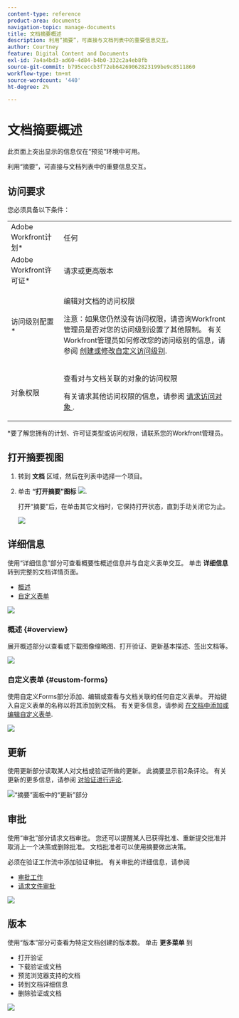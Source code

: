 ```yaml
---
content-type: reference
product-area: documents
navigation-topic: manage-documents
title: 文档摘要概述
description: 利用“摘要”，可直接与文档列表中的重要信息交互。
author: Courtney
feature: Digital Content and Documents
exl-id: 7a4a4bd3-ad60-4d84-b4b0-332c2a4eb8fb
source-git-commit: b795ceccb3f72eb64269062823199be9c8511860
workflow-type: tm+mt
source-wordcount: '440'
ht-degree: 2%

---
```


# 文档摘要概述

<span class="preview">此页面上突出显示的信息仅在“预览”环境中可用。</span> <!--and in the Production environment for customers who have opted for the fast release process. For information about fast releases, see [Enable or disable fast releases for your organization](/help/quicksilver/administration-and-setup/set-up-workfront/configure-system-defaults/enable-fast-release-process.md). For information about the current release schedule, see [First Quarter 2024 release overview](/help/quicksilver/product-announcements/product-releases/24-q2-release-activity/24-q2-release-overview.md).-->

利用“摘要”，可直接与文档列表中的重要信息交互。

## 访问要求

您必须具备以下条件：

<table style="table-layout:auto"> 
 <col> 
 </col> 
 <col> 
 </col> 
 <tbody> 
  <tr> 
   <td role="rowheader">Adobe Workfront计划*</td> 
   <td> <p> 任何</p> </td> 
  </tr> 
  <tr> 
   <td role="rowheader">Adobe Workfront许可证*</td> 
   <td> <p>请求或更高版本</p> </td> 
  </tr> 
  <tr data-mc-conditions=""> 
   <td role="rowheader">访问级别配置*</td> 
   <td> <p>编辑对文档的访问权限</p> <p>注意：如果您仍然没有访问权限，请咨询Workfront管理员是否对您的访问级别设置了其他限制。 有关Workfront管理员如何修改您的访问级别的信息，请参阅 <a href="../../administration-and-setup/add-users/configure-and-grant-access/create-modify-access-levels.md" class="MCXref xref">创建或修改自定义访问级别</a>.</p> </td> 
  </tr> 
  <tr data-mc-conditions=""> 
   <td role="rowheader">对象权限</td> 
   <td> <p>查看对与文档关联的对象的访问权限</p> <p>有关请求其他访问权限的信息，请参阅 <a href="../../workfront-basics/grant-and-request-access-to-objects/request-access.md" class="MCXref xref">请求访问对象 </a>.</p> </td> 
  </tr> 
 </tbody> 
</table>

&#42;要了解您拥有的计划、许可证类型或访问权限，请联系您的Workfront管理员。

## 打开摘要视图

1. 转到 **文档** 区域，然后在列表中选择一个项目。
1. 单击 **“打开摘要”图标** ![](assets/qs-summary-in-new-toolbar-small.png).

   打开“摘要”后，在单击其它文档时，它保持打开状态，直到手动关闭它为止。

   ![](assets/summary-details-350x585.png)

## 详细信息

使用“详细信息”部分可查看概要性概述信息并与自定义表单交互。 单击 **详细信息** 转到完整的文档详情页面。

* [概述](#overview)
* [自定义表单](#custom-forms)

<span class="preview">![](assets/copy-of-doc-summary-details-section-350x404.png)</span>

### 概述 {#overview}

展开概述部分以查看或下载图像缩略图、打开验证、更新基本描述、签出文档等。

![](assets/copy-of-doc-summary-with-overview-350x560.png)

### 自定义表单 {#custom-forms}

使用自定义Forms部分添加、编辑或查看与文档关联的任何自定义表单。 开始键入自定义表单的名称以将其添加到文档。 有关更多信息，请参阅 [在文档中添加或编辑自定义表单](../../documents/managing-documents/add-custom-form-documents.md).

<span class="preview">![](assets/add-custom-form-doc-summary-350x265.png)</span>

## 更新

使用更新部分读取某人对文档或验证所做的更新。 此摘要显示前2条评论。 有关更新的更多信息，请参阅 [对验证进行评论](../../review-and-approve-work/proofing/reviewing-proofs-within-workfront/comment-on-a-proof/comment-on-proof.md).

<div class="preview">

![“摘要”面板中的“更新”部分](assets/summary-updates-section-new-comments.png)

</div>


## 审批

使用“审批”部分请求文档审批。 您还可以提醒某人已获得批准、重新提交批准并取消上一个决策或删除批准。 文档批准者可以使用摘要做出决策。

必须在验证工作流中添加验证审批。 有关审批的详细信息，请参阅

* [审批工作](../../review-and-approve-work/manage-approvals/approving-work.md)
* [请求文件审批](../../review-and-approve-work/manage-approvals/request-document-approvals.md)

<span class="preview">![](assets/summary-upddates,-approvals,-versions,-custom-forms-350x415.png)</span>

## 版本

使用“版本”部分可查看为特定文档创建的版本数。 单击 **更多菜单** 到

* 打开验证
* 下载验证或文档
* 预览浏览器支持的文档
* 转到文档详细信息
* 删除验证或文档

<span class="preview">![](assets/summary-upddates,-approvals,-versions,-custom-forms-350x415.png)</span>

